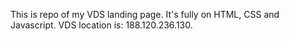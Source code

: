 This is repo of my VDS landing page. It's fully on HTML, CSS and Javascript.
VDS location is: 188.120.236.130.
